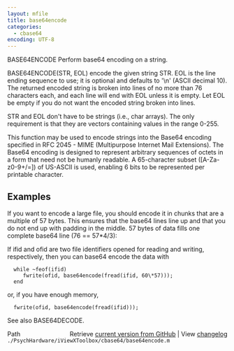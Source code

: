 ```yaml
---
layout: mfile
title: base64encode
categories:
  - cbase64
encoding: UTF-8
---
```


BASE64ENCODE Perform base64 encoding on a string.

   BASE64ENCODE(STR, EOL) encode the given string STR.  EOL is the line ending
   sequence to use; it is optional and defaults to '\\n' (ASCII decimal 10).
   The returned encoded string is broken into lines of no more than 76
   characters each, and each line will end with EOL unless it is empty.  Let
   EOL be empty if you do not want the encoded string broken into lines.

   STR and EOL don't have to be strings (i.e., char arrays).  The only
   requirement is that they are vectors containing values in the range 0-255.

   This function may be used to encode strings into the Base64 encoding
   specified in RFC 2045 - MIME (Multipurpose Internet Mail Extensions).  The
   Base64 encoding is designed to represent arbitrary sequences of octets in a
   form that need not be humanly readable.  A 65-character subset
   ([A-Za-z0-9+/=]) of US-ASCII is used, enabling 6 bits to be represented per
   printable character.

   Examples
   --------

   If you want to encode a large file, you should encode it in chunks that are
   a multiple of 57 bytes.  This ensures that the base64 lines line up and
   that you do not end up with padding in the middle.  57 bytes of data fills
   one complete base64 line (76 == 57\*4/3):

   If ifid and ofid are two file identifiers opened for reading and writing,
   respectively, then you can base64 encode the data with

      while ~feof(ifid)
         fwrite(ofid, base64encode(fread(ifid, 60\*57)));
      end

   or, if you have enough memory,

      fwrite(ofid, base64encode(fread(ifid)));

   See also BASE64DECODE.


<div class="code_header" style="text-align:right;">
  <span style="float:left;">Path&nbsp;&nbsp;</span> <span class="counter">Retrieve <a href=
  "https://raw.github.com/Psychtoolbox-3/Psychtoolbox-3/beta/./PsychHardware/iViewXToolbox/cbase64/base64encode.m">current version from GitHub</a> | View <a href=
  "https://github.com/Psychtoolbox-3/Psychtoolbox-3/commits/beta/./PsychHardware/iViewXToolbox/cbase64/base64encode.m">changelog</a></span>
</div>
<div class="code">
  <code>./PsychHardware/iViewXToolbox/cbase64/base64encode.m</code>
</div>
